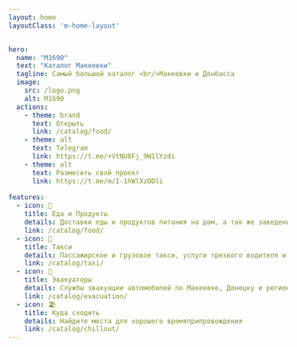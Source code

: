 ```yaml
---
layout: home
layoutClass: 'm-home-layout'


hero:
  name: "М1690"
  text: "Каталог Макеевки"
  tagline: Самый большой каталог <br/>Макеевки и Донбасса
  image:
    src: /logo.png
    alt: М1690
  actions:
    - theme: brand
      text: Открыть
      link: /catalog/food/
    - theme: alt
      text: Telegram
      link: https://t.me/+VtNU8Fj_9W1lYzdi
    - theme: alt
      text: Размесить свой проект
      link: https://t.me/m/I-1hWlXzODli
      
features:
  - icon: 🥗
    title: Еда и Продукты
    details: Доставки еды и продуктов питания на дом, а так же заведения с самовывозом
    link: /catalog/food/
  - icon: 🚕
    title: Такси
    details: Пассажирское и грузовое такси, услуги трезвого водителя и техпомощи
    link: /catalog/taxi/
  - icon: 🚚
    title: Эвакуаторы
    details: Службы эвакуации автомобилей по Макеевке, Донецку и региону
    link: /catalog/evacuation/
  - icon: 🏖
    title: Куда сходить
    details: Найдите места для хорошего времяприпровождения
    link: /catalog/chillout/
---
```


<style>

</style>
